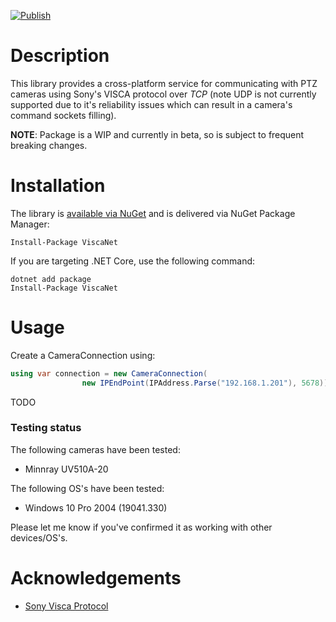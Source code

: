 [![Publish](https://github.com/DevDecoder/ViscaNet/workflows/Build%20and%20Publish/badge.svg)](https://github.com/DevDecoder/ViscaNet/actions?query=workflow%3A%22Build+and+Publish%22)
<!-- Add badge once released
![Nuget](https://img.shields.io/nuget/v/ViscaNet)
-->

# Description
This library provides a cross-platform service for communicating with PTZ cameras using Sony's VISCA protocol over *TCP* (note UDP is not currently supported due to it's reliability issues which can result in a camera's command sockets filling).

**NOTE**:  Package is a WIP and currently in beta, so is subject to frequent breaking changes.

# Installation
The library is [available via NuGet](https://www.nuget.org/packages?q=ViscaNet) and is delivered via NuGet Package Manager:

```
Install-Package ViscaNet
```

If you are targeting .NET Core, use the following command:

```
dotnet add package 
Install-Package ViscaNet
```

# Usage

Create a CameraConnection using:
```csharp
using var connection = new CameraConnection(
                new IPEndPoint(IPAddress.Parse("192.168.1.201"), 5678));
```

TODO

### Testing status

The following cameras have been tested:
* Minnray UV510A-20

The following OS's have been tested:
* Windows 10 Pro 2004 (19041.330)

Please let me know if you've confirmed it as working with other devices/OS's.

# Acknowledgements

* [Sony Visca Protocol](https://www.sony.net/Products/CameraSystem/CA/BRC_X1000_BRC_H800/Technical_Document/C456100121.pdf)